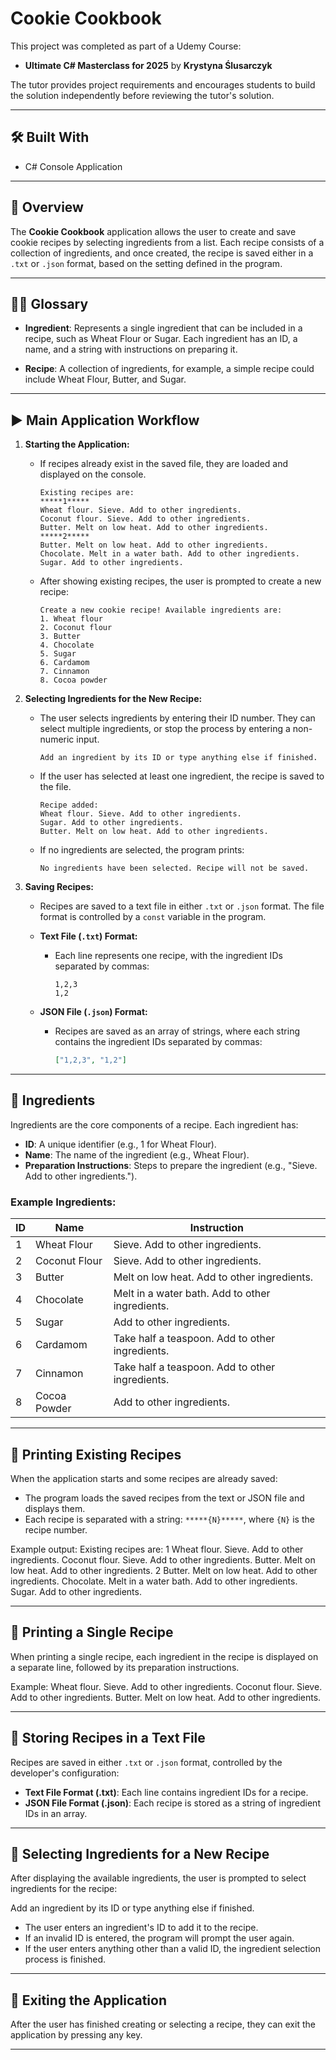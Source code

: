 ﻿# Cookie Cookbook

This project was completed as part of a Udemy Course:
- **Ultimate C# Masterclass for 2025** by **Krystyna Ślusarczyk**

The tutor provides project requirements and encourages students to build the solution independently before reviewing the tutor's solution.

---

## 🛠 Built With
- C# Console Application

---

## 📜 Overview

The **Cookie Cookbook** application allows the user to create and save cookie recipes by selecting ingredients from a list. Each recipe consists of a collection of ingredients, and once created, the recipe is saved either in a `.txt` or `.json` format, based on the setting defined in the program.

---

## 🧑‍🍳 Glossary

- **Ingredient**: Represents a single ingredient that can be included in a recipe, such as Wheat Flour or Sugar. Each ingredient has an ID, a name, and a string with instructions on preparing it.
  
- **Recipe**: A collection of ingredients, for example, a simple recipe could include Wheat Flour, Butter, and Sugar.

---

## ▶️ Main Application Workflow

1. **Starting the Application:**
   - If recipes already exist in the saved file, they are loaded and displayed on the console.
     ```
     Existing recipes are:
     *****1*****
     Wheat flour. Sieve. Add to other ingredients.
     Coconut flour. Sieve. Add to other ingredients.
     Butter. Melt on low heat. Add to other ingredients.
     *****2*****
     Butter. Melt on low heat. Add to other ingredients.
     Chocolate. Melt in a water bath. Add to other ingredients.
     Sugar. Add to other ingredients.
     ```
   - After showing existing recipes, the user is prompted to create a new recipe:
     ```
     Create a new cookie recipe! Available ingredients are:
     1. Wheat flour
     2. Coconut flour
     3. Butter
     4. Chocolate
     5. Sugar
     6. Cardamom
     7. Cinnamon
     8. Cocoa powder
     ```
   
2. **Selecting Ingredients for the New Recipe:**
   - The user selects ingredients by entering their ID number. They can select multiple ingredients, or stop the process by entering a non-numeric input.
     ```
     Add an ingredient by its ID or type anything else if finished.
     ```
   - If the user has selected at least one ingredient, the recipe is saved to the file.
     ```
     Recipe added:
     Wheat flour. Sieve. Add to other ingredients.
     Sugar. Add to other ingredients.
     Butter. Melt on low heat. Add to other ingredients.
     ```
   - If no ingredients are selected, the program prints:
     ```
     No ingredients have been selected. Recipe will not be saved.
     ```

3. **Saving Recipes:**
   - Recipes are saved to a text file in either `.txt` or `.json` format. The file format is controlled by a `const` variable in the program.

   - **Text File (`.txt`) Format:**
     - Each line represents one recipe, with the ingredient IDs separated by commas:
       ```
       1,2,3
       1,2
       ```

   - **JSON File (`.json`) Format:**
     - Recipes are saved as an array of strings, where each string contains the ingredient IDs separated by commas:
       ```json
       ["1,2,3", "1,2"]
       ```

---

## 🥄 Ingredients

Ingredients are the core components of a recipe. Each ingredient has:
- **ID**: A unique identifier (e.g., 1 for Wheat Flour).
- **Name**: The name of the ingredient (e.g., Wheat Flour).
- **Preparation Instructions**: Steps to prepare the ingredient (e.g., "Sieve. Add to other ingredients.").

### Example Ingredients:

| ID  | Name            | Instruction                                               |
|-----|-----------------|-----------------------------------------------------------|
| 1   | Wheat Flour      | Sieve. Add to other ingredients.                          |
| 2   | Coconut Flour    | Sieve. Add to other ingredients.                          |
| 3   | Butter           | Melt on low heat. Add to other ingredients.                |
| 4   | Chocolate        | Melt in a water bath. Add to other ingredients.            |
| 5   | Sugar            | Add to other ingredients.                                 |
| 6   | Cardamom         | Take half a teaspoon. Add to other ingredients.            |
| 7   | Cinnamon         | Take half a teaspoon. Add to other ingredients.            |
| 8   | Cocoa Powder     | Add to other ingredients.                                 |

---

## 📘 Printing Existing Recipes

When the application starts and some recipes are already saved:
- The program loads the saved recipes from the text or JSON file and displays them.
- Each recipe is separated with a string: `*****{N}*****`, where `{N}` is the recipe number.

Example output:
Existing recipes are: 1 Wheat flour. Sieve. Add to other ingredients. Coconut flour. Sieve. Add to other ingredients. Butter. Melt on low heat. Add to other ingredients. 2 Butter. Melt on low heat. Add to other ingredients. Chocolate. Melt in a water bath. Add to other ingredients. Sugar. Add to other ingredients.

---

## 📜 Printing a Single Recipe

When printing a single recipe, each ingredient in the recipe is displayed on a separate line, followed by its preparation instructions.

Example:
Wheat flour. Sieve. Add to other ingredients. Coconut flour. Sieve. Add to other ingredients. Butter. Melt on low heat. Add to other ingredients.

---

## 💾 Storing Recipes in a Text File

Recipes are saved in either `.txt` or `.json` format, controlled by the developer's configuration:

- **Text File Format (.txt)**: Each line contains ingredient IDs for a recipe.
- **JSON File Format (.json)**: Each recipe is stored as a string of ingredient IDs in an array.

---

## 🍪 Selecting Ingredients for a New Recipe

After displaying the available ingredients, the user is prompted to select ingredients for the recipe:

Add an ingredient by its ID or type anything else if finished.

- The user enters an ingredient's ID to add it to the recipe.
- If an invalid ID is entered, the program will prompt the user again.
- If the user enters anything other than a valid ID, the ingredient selection process is finished.

---

## 🚪 Exiting the Application

After the user has finished creating or selecting a recipe, they can exit the application by pressing any key.

---


